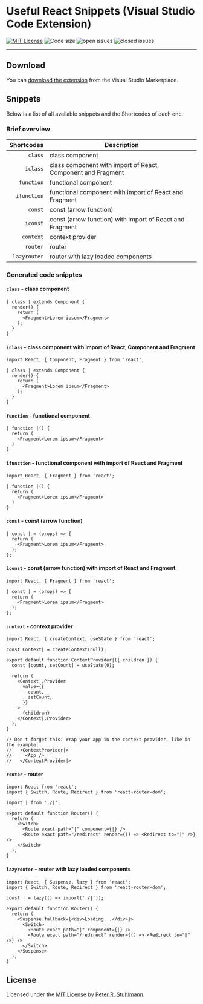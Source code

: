 # Useful React Snippets (Visual Studio Code Extension)

[![MIT License](https://img.shields.io/github/license/peter-stuhlmann/ReactSnippets-vscode.svg)](https://github.com/peter-stuhlmann/ReactSnippets-vscode/blob/master/LICENSE)
![Code size](https://img.shields.io/github/languages/code-size/peter-stuhlmann/ReactSnippets-vscode.svg)
![open issues](https://img.shields.io/github/issues/peter-stuhlmann/ReactSnippets-vscode.svg)
![closed issues](https://img.shields.io/github/issues-closed/peter-stuhlmann/ReactSnippets-vscode.svg)

---

## Download

You can [download the extension](https://marketplace.visualstudio.com/items?itemName=peter-stuhlmann.react-snippets) from the Visual Studio Marketplace.

## Snippets

Below is a list of all available snippets and the Shortcodes of each one.

### Brief overview

|   Shortcodes | Description                                                  |
| -----------: | ------------------------------------------------------------ |
|      `class` | class component                                              |
|     `iclass` | class component with import of React, Component and Fragment |
|   `function` | functional component                                         |
|  `ifunction` | functional component with import of React and Fragment       |
|      `const` | const (arrow function)                                       |
|     `iconst` | const (arrow function) with import of React and Fragment     |
|    `context` | context provider                                             |
|     `router` | router                                                       |
| `lazyrouter` | router with lazy loaded components                           |

### Generated code snipptes

#### `class` - class component

```
| class | extends Component {
  render() {
    return (
      <Fragment>Lorem ipsum</Fragment>
    );
  }
}
```

#### `iclass` - class component with import of React, Component and Fragment

```
import React, { Component, Fragment } from 'react';

| class | extends Component {
  render() {
    return (
      <Fragment>Lorem ipsum</Fragment>
    );
  }
}
```

#### `function` - functional component

```
| function |() {
  return (
    <Fragment>Lorem ipsum</Fragment>
  )
}
```

#### `ifunction` - functional component with import of React and Fragment

```
import React, { Fragment } from 'react';

| function |() {
  return (
    <Fragment>Lorem ipsum</Fragment>
  )
}
```

#### `const` - const (arrow function)

```
| const | = (props) => {
  return (
    <Fragment>Lorem ipsum</Fragment>
  );
};
```

#### `iconst` - const (arrow function) with import of React and Fragment

```
import React, { Fragment } from 'react';

| const | = (props) => {
  return (
    <Fragment>Lorem ipsum</Fragment>
  );
};
```

#### `context` - context provider

```
import React, { createContext, useState } from 'react';

const Context| = createContext(null);

export default function ContextProvider|({ children }) {
  const [count, setCount] = useState(0);

  return (
    <Context|.Provider
      value={{
        count,
        setCount,
      }}
    >
      {children}
    </Context|.Provider>
  );
}

// Don't forget this: Wrap your app in the context provider, like in the example:
//   <ContextProvider|>
//     <App />
//   </ContextProvider|>
```

#### `router` - router

```
import React from 'react';
import { Switch, Route, Redirect } from 'react-router-dom';

import | from './|';

export default function Router() {
  return (
    <Switch>
      <Route exact path="|" component={|} />
      <Route exact path="/redirect" render={() => <Redirect to="|" />} />
    </Switch>
  );
}
```

#### `lazyrouter` - router with lazy loaded components

```
import React, { Suspense, lazy } from 'react';
import { Switch, Route, Redirect } from 'react-router-dom';

const | = lazy(() => import('./|'));

export default function Router() {
  return (
    <Suspense fallback={<div>Loading...</div>}>
      <Switch>
        <Route exact path="|" component={|} />
        <Route exact path="/redirect" render={() => <Redirect to="|" />} />
      </Switch>
    </Suspense>
  );
}
```

## License

Licensed under the [MIT License](https://github.com/peter-stuhlmann/ReactSnippets-vscode/blob/master/LICENSE) by [Peter R. Stuhlmann](https://peter-stuhlmann-webentwicklung.de).
